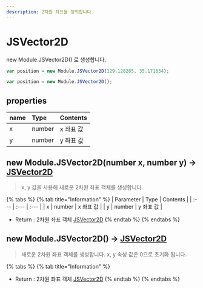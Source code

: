 ```yaml
---
description: 2차원 좌표을 정의합니다.
---
```


# JSVector2D

new Module.JSVector2D\(\) 로 생성합니다.

```javascript
var position = new Module.JSVector2D(129.128265, 35.171834);
```

```javascript
var position = new Module.JSVector2D();
```

## properties

| name | Type | Contents |
| :--- | :--- | :--- |
| x | number | x 좌표 값 |
| y | number | y 좌표 값 |

## new Module.JSVector2D\(number x, number y\) → [JSVector2D](jsvector2d.md)

> x, y 값을 사용해 새로운 2차원 좌표 객체를 생성합니다.

{% tabs %}
{% tab title="Information" %}
| Parameter | Type | Contents |
| :--- | :--- | :--- |
| x | number | x 좌표 값 |
| y | number | y 좌표 값 |

* Return : 2차원 좌표 객체 [JSVector2D](jsvector2d.md)
{% endtab %}
{% endtabs %}

## new Module.JSVector2D\(\) → [JSVector2D](jsvector2d.md)

> 새로운 2차원 좌표 객체를 생성합니다. x, y 속성 값은 0으로 초기화 됩니다.

{% tabs %}
{% tab title="Information" %}
* Return : 2차원 좌표 객체 [JSVector2D](jsvector2d.md)
{% endtab %}
{% endtabs %}

